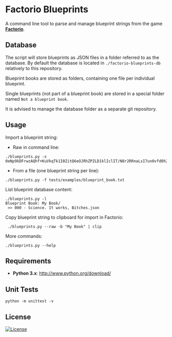 Factorio Blueprints
===================

A command line tool to parse and manage blueprint strings from the game **[Factorio](https://www.factorio.com/)**.


## Database

The script will store blueprints as JSON files in a folder referred to as the database. By default the database is located in `./factorio-blueprints-db` relatively to this repository.

Blueprint books are stored as folders, containing one file per individual blueprint.

Single blueprints (not part of a blueprint book) are stored in a special folder named `Not a blueprint book`.

It is advised to manage the database folder as a separate git repository.


## Usage

Import a blueprint string:
* Raw in command line:

```
./blueprints.py -s 0eNp9kDFrwzAQhf+KuVkqTk1I0ZitQ6eOJRhZPZLD1klIclIT/N8r2RRnaLsI7un0vfd0h24Y0Qfi1HbO9aDumxJBfTyM5Y6M41WOdGY9FC1NHkEBJbQggLUtkx6TszqRYxkNIRuUXpseZgHEn/gFajefBCAnSoQrchmmlkfbYcgLGyxGtN1AfJZWmwsxyuds5V2k4lBCZGAtYMpndghoyP+bIlsvedVDPQGD7jBXgvd196l6TdXNhT6K6kjJXHJOAVcMcTE9NPVuXzfNy/6wtap/Q8vlazf+21QdV0WbRFdsfx7/QZ+/AShRje0=
```

* From a file (one blueprint string per line):

`./blueprints.py -f tests/examples/blueprint_book.txt`

List blueprint database content:

```
./blueprints.py -l
Blueprint Book: My Book/
 >> 000 - Science. It works, Bitches.json
```

Copy blueprint string to clipboard for import in Factorio:

` ./blueprints.py --raw -b "My Book" | clip`

More commands:

`./blueprints.py --help`


## Requirements

* __Python 3.x__: http://www.python.org/download/

## Unit Tests

`python -m unittest -v`

## License

[![License](http://img.shields.io/:license-mit-blue.svg?style=flat-square)](./LICENSE)
